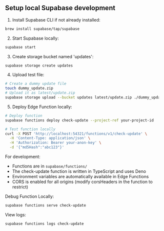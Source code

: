 ## Setup local Supabase development

1. Install Supabase CLI if not already installed:
```bash
brew install supabase/tap/supabase
```

2. Start Supabase locally:
```bash
supabase start
```

3. Create storage bucket named 'updates':
```bash
supabase storage create updates
```

4. Upload test file:
```bash
# Create a dummy update file
touch dummy_update.zip
# Upload it as latest/update.zip
supabase storage upload --bucket updates latest/update.zip ./dummy_update.zip
```

5. Deploy Edge Function locally:
```bash
# Deploy function
supabase functions deploy check-update --project-ref your-project-id

# Test function locally
curl -X POST 'http://localhost:54321/functions/v1/check-update' \
  -H 'Content-Type: application/json' \
  -H 'Authorization: Bearer your-anon-key' \
  -d '{"md5Hash":"abc123"}'
```

For development:
- Functions are in `supabase/functions/`
- The check-update function is written in TypeScript and uses Deno
- Environment variables are automatically available in Edge Functions
- CORS is enabled for all origins (modify corsHeaders in the function to restrict)

Debug Function Locally:
```bash
supabase functions serve check-update
```

View logs:
```bash
supabase functions logs check-update
```